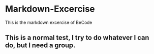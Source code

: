 # Markdown-Excercise
This is the markdown excercise of BeCode


## This is a normal test, I try to do whatever I can do, but I need a group. 
